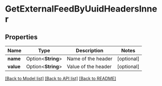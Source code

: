 # GetExternalFeedByUuidHeadersInner

## Properties

Name | Type | Description | Notes
------------ | ------------- | ------------- | -------------
**name** | Option<**String**> | Name of the header | [optional]
**value** | Option<**String**> | Value of the header | [optional]

[[Back to Model list]](../README.md#documentation-for-models) [[Back to API list]](../README.md#documentation-for-api-endpoints) [[Back to README]](../README.md)


